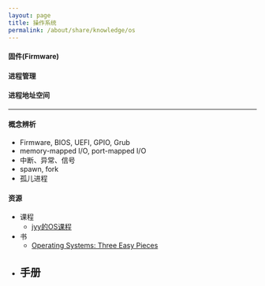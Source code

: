 ```yaml
---
layout: page
title: 操作系统
permalink: /about/share/knowledge/os
---
```


#### 固件(Firmware)

#### 进程管理

#### 进程地址空间

---

#### 概念辨析

- Firmware, BIOS, UEFI, GPIO, Grub
- memory-mapped I/O, port-mapped I/O
- 中断、异常、信号
- spawn, fork
- 孤儿进程

#### 资源

- 课程
  - [jyy的OS课程](https://jyywiki.cn)
- 书
  - [Operating Systems: Three Easy Pieces](https://pages.cs.wisc.edu/~remzi/OSTEP/)
- 手册
  - 